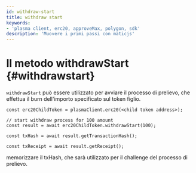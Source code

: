 ```yaml
---
id: withdraw-start
title: withdraw start
keywords:
- 'plasma client, erc20, approveMax, polygon, sdk'
description: 'Muovere i primi passi con maticjs'
---
```


# Il metodo withdrawStart {#withdrawstart}

`withdrawStart` può essere utilizzato per avviare il processo di prelievo, che effettua il burn dell'importo specificato sul token figlio.

```
const erc20ChildToken = plasmaClient.erc20(<child token address>);

// start withdraw process for 100 amount
const result = await erc20ChildToken.withdrawStart(100);

const txHash = await result.getTransactionHash();

const txReceipt = await result.getReceipt();

```

memorizzare il txHash, che sarà utilizzato per il challenge del processo di prelievo.
